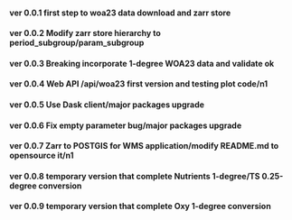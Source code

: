 #### ver 0.0.1 first step to woa23 data download and zarr store
#### ver 0.0.2 Modify zarr store hierarchy to period_subgroup/param_subgroup
#### ver 0.0.3 Breaking incorporate 1-degree WOA23 data and validate ok
#### ver 0.0.4 Web API /api/woa23 first version and testing plot code/n1
#### ver 0.0.5 Use Dask client/major packages upgrade
#### ver 0.0.6 Fix empty parameter bug/major packages upgrade
#### ver 0.0.7 Zarr to POSTGIS for WMS application/modify README.md to opensource it/n1
#### ver 0.0.8 temporary version that complete Nutrients 1-degree/TS 0.25-degree conversion
#### ver 0.0.9 temporary version that complete Oxy 1-degree conversion
